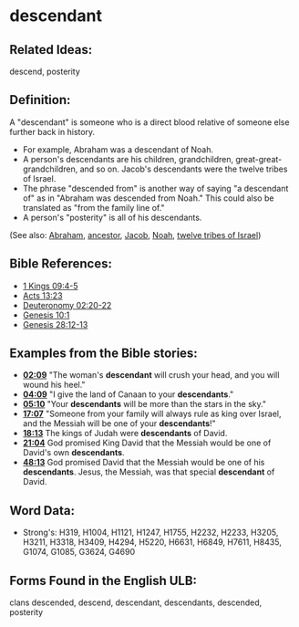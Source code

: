 # descendant

## Related Ideas:

descend, posterity

## Definition:

A "descendant" is someone who is a direct blood relative of someone else further back in history.

* For example, Abraham was a descendant of Noah.
* A person's descendants are his children, grandchildren, great-great-grandchildren, and so on. Jacob's descendants were the twelve tribes of Israel.
* The phrase "descended from" is another way of saying "a descendant of" as in "Abraham was descended from Noah." This could also be translated as "from the family line of."
* A person's "posterity" is all of his descendants.

(See also: [Abraham](../names/abraham.md), [ancestor](../other/father.md), [Jacob](../names/jacob.md), [Noah](../names/noah.md), [twelve tribes of Israel](../other/12tribesofisrael.md))

## Bible References:

* [1 Kings 09:4-5](rc://en/tn/help/1ki/09/04)
* [Acts 13:23](rc://en/tn/help/act/13/23)
* [Deuteronomy 02:20-22](rc://en/tn/help/deu/02/20)
* [Genesis 10:1](rc://en/tn/help/gen/10/1)
* [Genesis 28:12-13](rc://en/tn/help/gen/28/12)

## Examples from the Bible stories:

* __[02:09](rc://en/tn/help/obs/02/09)__ "The woman's __descendant__ will crush your head, and you will wound his heel."
* __[04:09](rc://en/tn/help/obs/04/09)__ "I give the land of Canaan to your __descendants__."
* __[05:10](rc://en/tn/help/obs/05/10)__ "Your __descendants__ will be more than the stars in the sky."
* __[17:07](rc://en/tn/help/obs/17/07)__ "Someone from your family will always rule as king over Israel, and the Messiah will be one of your __descendants__!"
* __[18:13](rc://en/tn/help/obs/18/13)__ The kings of Judah were __descendants__ of David.
* __[21:04](rc://en/tn/help/obs/21/04)__ God promised King David that the Messiah would be one of David's own __descendants__.
* __[48:13](rc://en/tn/help/obs/48/13)__ God promised David that the Messiah would be one of his __descendants__. Jesus, the Messiah, was that special __descendant__ of David.

## Word Data:

* Strong's: H319, H1004, H1121, H1247, H1755, H2232, H2233, H3205, H3211, H3318, H3409, H4294, H5220, H6631, H6849, H7611, H8435, G1074, G1085, G3624, G4690

## Forms Found in the English ULB:

clans descended, descend, descendant, descendants, descended, posterity



